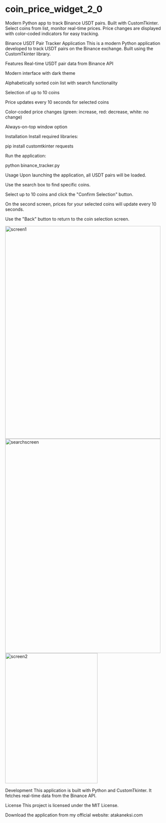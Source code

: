# coin_price_widget_2_0
Modern Python app to track Binance USDT pairs. Built with CustomTkinter. Select coins from list, monitor real-time prices. Price changes are displayed with color-coded indicators for easy tracking.

Binance USDT Pair Tracker Application
This is a modern Python application developed to track USDT pairs on the Binance exchange. Built using the CustomTkinter library.

Features
Real-time USDT pair data from Binance API

Modern interface with dark theme

Alphabetically sorted coin list with search functionality

Selection of up to 10 coins

Price updates every 10 seconds for selected coins

Color-coded price changes (green: increase, red: decrease, white: no change)

Always-on-top window option

Installation
Install required libraries:

pip install customtkinter requests

Run the application:

python binance_tracker.py

Usage
Upon launching the application, all USDT pairs will be loaded.

Use the search box to find specific coins.

Select up to 10 coins and click the "Confirm Selection" button.

On the second screen, prices for your selected coins will update every 10 seconds.

Use the "Back" button to return to the coin selection screen.

<img width="498" height="683" alt="screen1" src="https://github.com/user-attachments/assets/9d2983e3-bc9c-4053-88fc-272d893ee5c4" />
<img width="498" height="688" alt="searchscreen" src="https://github.com/user-attachments/assets/ed9c1ed3-20c8-4145-85ff-935cb73824a7" />
<img width="296" height="418" alt="screen2" src="https://github.com/user-attachments/assets/92673df0-39c1-46aa-9103-f03c748ffcc2" />

Development
This application is built with Python and CustomTkinter. It fetches real-time data from the Binance API.

License
This project is licensed under the MIT License.

Download the application from my official website: atakaneksi.com
